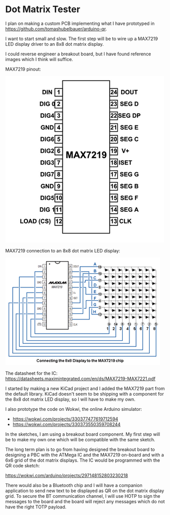 # Dot Matrix Tester

I plan on making a custom PCB implementing what I have prototyped in
https://github.com/tomashubelbauer/arduino-qr.

I want to start small and slow. The first step will be to wire up a MAX7219 LED
display driver to an 8x8 dot matrix display.

I could reverse engineer a breakout board, but I have found reference images
which I think will suffice.

MAX7219 pinout:

![](max7219-pinout.jpg)

MAX7219 connection to an 8x8 dot matrix LED display:

![](max7219-to-dot-matrix.gif)

The datasheet for the IC:
https://datasheets.maximintegrated.com/en/ds/MAX7219-MAX7221.pdf

I started by making a new KiCad project and I added the MAX7219 part from the
default library. KiCad doesn't seem to be shipping with a component for the 8x8
dot matrix LED display, so I will have to make my own.

I also prototype the code on Wokwi, the online Arduino simulator:
- https://wokwi.com/projects/330377477619712594
- https://wokwi.com/projects/330373550359708244

In the sketches, I am using a breakout board component. My first step will be to
make my own one which will be compatible with the same sketch.

The long term plan is to go from having designed the breakout board to designing
a PBC with the ATMega IC and the MAX7219 on-board and with a 6x6 grid of the dot
matrix displays. The IC would be programmed with the QR code sketch:

https://wokwi.com/arduino/projects/297148152803230218

There would also be a Bluetooth chip and I will have a companion application to
send new text to be displayed as QR on the dot matrix display grid. To secure
the BT communication channel, I will use HOTP to sign the messages to the board
and the board will reject any messages which do not have the right TOTP payload.
